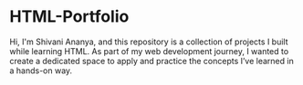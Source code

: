 # HTML-Portfolio
Hi, I'm Shivani Ananya, and this repository is a collection of projects I built while learning HTML. As part of my web development journey, I wanted to create a dedicated space to apply and practice the concepts I’ve learned in a hands-on way.
